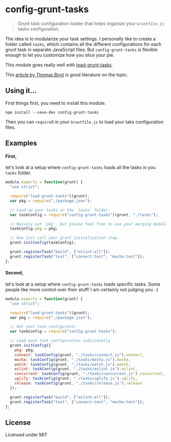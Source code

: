 # config-grunt-tasks
> Grunt task configuration loader that helps organize your `Gruntfile.js` tasks configuration.

The idea is to modularize your task settings. I personally like to create a folder called `tasks`, which contains all the different configurations for each grunt task in separate JavaScript files. But `config-grunt-tasks` is flexible enough to let you customize how you slice your pie.

This module goes really well with [load-grunt-tasks](https://github.com/sindresorhus/load-grunt-tasks).

This [article by Thomas Boyt](http://www.thomasboyt.com/2013/09/01/maintainable-grunt.html) is good literature on the topic.


## Using it...

First things first, you need to install this module.

```
npm install --save-dev config-grunt-tasks
```

Then you can `require`it in your `Gruntfile.js` to load your taks configuration files.


## Examples

#### First,
let's look at a setup where `config-grunt-tasks` loads all the tasks in you `tasks` folder.

``` javascript
module.exports = function(grunt) {
  "use strict";

  require("load-grunt-tasks")(grunt);
  var pkg = require("./package.json");

  // Load up your tasks in the `tasks` folder.
  var taskConfig = require("config-grunt-tasks")(grunt, "./tasks");

  // Naively set `pkg`. But please feel free to use your merging module of choice
  taskConfig.pkg = pkg;

  // Now just call your grunt initialization step.
  grunt.initConfig(taskConfig);

  grunt.registerTask("build", ["eslint:all"]);
  grunt.registerTask("test", ["connect:test", "mocha:test"]);
};
```

#### Second,
let's look at a setup where `config-grunt-tasks` loads specific tasks. Some people like more control over their stuff! I am certainly not judging you. :)

``` javascript
module.exports = function(grunt) {
  "use strict";

  require("load-grunt-tasks")(grunt);
  var pkg = require("./package.json");

  // Get your task configurator
  var taskConfig = require("config-grunt-tasks");

  // Load each task configuration individually
  grunt.initConfig({
    pkg: pkg,
    connect: taskConfig(grunt, "./tasks/connect.js").connect,
    mocha: taskConfig(grunt, "./tasks/mocha.js").mocha,
    watch: taskConfig(grunt, "./tasks/watch.js").watch,
    eslint: taskConfig(grunt, "./tasks/eslint.js").eslint,
    concurrent: taskConfig(grunt, "./tasks/concurrent.js").concurrent,
    uglify: taskConfig(grunt, "./tasks/uglify.js").uglify,
    release: taskConfig(grunt, "./tasks/release.js").release
  });

  grunt.registerTask("build", ["eslint:all"]);
  grunt.registerTask("test", ["connect:test", "mocha:test"]);
};
```


## License

Licensed under MIT
